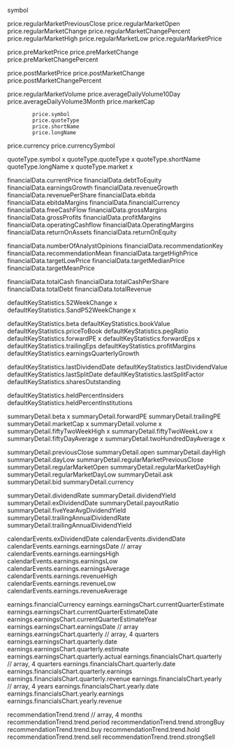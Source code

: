 symbol

price.regularMarketPreviousClose
price.regularMarketOpen
price.regularMarketChange
price.regularMarketChangePercent
price.regularMarketHigh
price.regularMarketLow
price.regularMarketPrice

price.preMarketPrice
price.preMarketChange
price.preMarketChangePercent

price.postMarketPrice
price.postMarketChange
price.postMarketChangePercent

price.regularMarketVolume
price.averageDailyVolume10Day
price.averageDailyVolume3Month
price.marketCap

            price.symbol
            price.quoteType
            price.shortName
            price.longName
price.currency
price.currencySymbol

quoteType.symbol    x
quoteType.quoteType x
quoteType.shortName
quoteType.longName  x
quoteType.market    x

financialData.currentPrice
financialData.debtToEquity
financialData.earningsGrowth
financialData.revenueGrowth
financialData.revenuePerShare
financialData.ebitda
financialData.ebitdaMargins
financialData.financialCurrency
financialData.freeCashFlow
financialData.grossMargins
financialData.grossProfits
financialData.profitMargins
financialData.operatingCashflow
financialData.OperatingMargins
financialData.returnOnAssets
financialData.returnOnEquity

financialData.numberOfAnalystOpinions
financialData.recommendationKey
financialData.recommendationMean
financialData.targetHighPrice
financialData.targetLowPrice
financialData.targetMedianPrice
financialData.targetMeanPrice

financialData.totalCash
financialData.totalCashPerShare
financialData.totalDebt
financialData.totalRevenue

defaultKeyStatistics.52WeekChange   x
defaultKeyStatistics.SandP52WeekChange  x

defaultKeyStatistics.beta
defaultKeyStatistics.bookValue
defaultKeyStatistics.priceToBook
defaultKeyStatistics.pegRatio
defaultKeyStatistics.forwardPE  x
defaultKeyStatistics.forwardEps x
defaultKeyStatistics.trailingEps
defaultKeyStatistics.profitMargins
defaultKeyStatistics.earningsQuarterlyGrowth

defaultKeyStatistics.lastDividendDate
defaultKeyStatistics.lastDividendValue
defaultKeyStatistics.lastSplitDate
defaultKeyStatistics.lastSplitFactor
defaultKeyStatistics.sharesOutstanding

defaultKeyStatistics.heldPercentInsiders
defaultKeyStatistics.heldPercentInstitutions

summaryDetail.beta  x
summaryDetail.forwardPE
summaryDetail.trailingPE
summaryDetail.marketCap x
summaryDetail.volume    x
summaryDetail.fiftyTwoWeekHigh  x
summaryDetail.fiftyTwoWeekLow   x
summaryDetail.fiftyDayAverage   x
summaryDetail.twoHundredDayAverage  x

summaryDetail.previousClose
summaryDetail.open
summaryDetail.dayHigh
summaryDetail.dayLow
summaryDetail.regularMarketPreviousClose
summaryDetail.regularMarketOpen
summaryDetail.regularMarketDayHigh
summaryDetail.regularMarketDayLow
summaryDetail.ask
summaryDetail.bid
summaryDetail.currency

summaryDetail.dividendRate
summaryDetail.dividendYield
summaryDetail.exDividendDate
summaryDetail.payoutRatio
summaryDetail.fiveYearAvgDividendYield
summaryDetail.trailingAnnualDividendRate
summaryDetail.trailingAnnualDividendYield

calendarEvents.exDividendDate
calendarEvents.dividendDate
calendarEvents.earnings.earningsDate  // array
calendarEvents.earnings.earningsHigh
calendarEvents.earnings.earningsLow
calendarEvents.earnings.earningsAverage
calendarEvents.earnings.revenueHigh
calendarEvents.earnings.revenueLow
calendarEvents.earnings.revenueAverage

earnings.financialCurrency
earnings.earningsChart.currentQuarterEstimate
earnings.earningsChart.currentQuarterEstimateDate
earnings.earningsChart.currentQuarterEstimateYear
earnings.earningsChart.earningsDate  // array
earnings.earningsChart.quarterly // array, 4 quarters
    earnings.earningsChart.quarterly.date
    earnings.earningsChart.quarterly.estimate
    earnings.earningsChart.quarterly.actual
earnings.financialsChart.quarterly // array, 4 quarters
    earnings.financialsChart.quarterly.date
    earnings.financialsChart.quarterly.earnings
    earnings.financialsChart.quarterly.revenue
earnings.financialsChart.yearly // array, 4 years
    earnings.financialsChart.yearly.date
    earnings.financialsChart.yearly.earnings
    earnings.financialsChart.yearly.revenue

recommendationTrend.trend // array, 4 months
    recommendationTrend.trend.period
    recommendationTrend.trend.strongBuy
    recommendationTrend.trend.buy
    recommendationTrend.trend.hold
    recommendationTrend.trend.sell
    recommendationTrend.trend.strongSell
